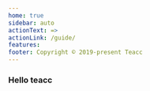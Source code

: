 ```yaml
---
home: true
sidebar: auto
actionText: =>
actionLink: /guide/
features:
footer: Copyright © 2019-present Teacc
---
```


### Hello teacc
